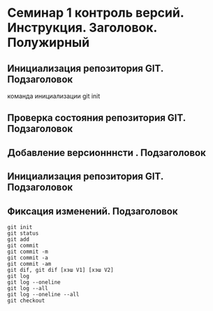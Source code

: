 # **Семинар 1 контроль версий. Инструкция. Заголовок. Полужирный**

## Инициализация репозитория GIT. Подзаголовок

команда инициализации
     git init

## Проверка состояния репозитория GIT. Подзаголовок
## Добавление версионннсти . Подзаголовок
## Инициализация репозитория GIT. Подзаголовок
## Фиксация изменений. Подзаголовок


    git init
    git status
    git add
    git commit
    git commit -m
    git commit -a
    git commit -am
    git dif, git dif [хэш V1] [хэш V2]
    git log
    git log --oneline
    git log --all
    git log --oneline --all
    git checkout
